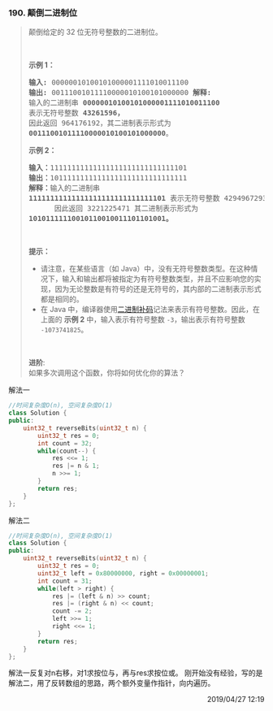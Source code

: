 ### 190. 颠倒二进制位

> <div class="content__2ebE"><p>颠倒给定的 32 位无符号整数的二进制位。</p>
> 
> <p>&nbsp;</p>
> 
> <p><strong>示例 1：</strong></p>
> 
> <pre><strong>输入:</strong> 00000010100101000001111010011100
> <strong>输出:</strong> 00111001011110000010100101000000 <strong>解释:
> </strong>输入的二进制串 <strong>00000010100101000001111010011100
> </strong>表示无符号整数<strong> 43261596</strong><strong>， </strong>     
> 因此返回 964176192，其二进制表示形式为
> <strong>00111001011110000010100101000000</strong>。</pre>
> 
> <p><strong>示例 2：</strong></p>
> 
> <pre><strong>输入：</strong>11111111111111111111111111111101
> <strong>输出：</strong>10111111111111111111111111111111
> <strong>解释：</strong>输入的二进制串
> <strong>11111111111111111111111111111101</strong> 表示无符号整数 4294967293，
> &nbsp;     因此返回 3221225471 其二进制表示形式为
> <strong>10101111110010110010011101101001。</strong></pre>
> 
> <p>&nbsp;</p>
> 
> <p><strong>提示：</strong></p>
> 
> <ul> 	<li>请注意，在某些语言（如
> Java）中，没有无符号整数类型。在这种情况下，输入和输出都将被指定为有符号整数类型，并且不应影响您的实现，因为无论整数是有符号的还是无符号的，其内部的二进制表示形式都是相同的。</li>
> 	<li>在 Java 中，编译器使用<a
> href="https://baike.baidu.com/item/二进制补码/5295284">二进制补码</a>记法来表示有符号整数。因此，在上面的&nbsp;<strong>示例
> 2</strong>&nbsp;中，输入表示有符号整数 <code>-3</code>，输出表示有符号整数
> <code>-1073741825</code>。</li> </ul>
> 
> <p>&nbsp;</p>
> 
> <p><strong>进阶</strong>:<br> 如果多次调用这个函数，你将如何优化你的算法？</p> </div></div>

解法一
```cpp
//时间复杂度O(n), 空间复杂度O(1)
class Solution {
public:
    uint32_t reverseBits(uint32_t n) {
        uint32_t res = 0;
        int count = 32;
        while(count--) {
            res <<= 1;
            res |= n & 1;
            n >>= 1;
        }
        return res;
    }
};
```

解法二
```cpp
//时间复杂度O(n), 空间复杂度O(1)
class Solution {
public:
    uint32_t reverseBits(uint32_t n) {
        uint32_t res = 0;
        uint32_t left = 0x80000000, right = 0x00000001;
        int count = 31;
        while(left > right) {
            res |= (left & n) >> count;
            res |= (right & n) << count;
            count -= 2;
            left >>= 1;
            right <<= 1;
        }
        return res;
    }
};
```

解法一反复对n右移，对1求按位与，再与res求按位或。
刚开始没有经验，写的是解法二，用了反转数组的思路，两个额外变量作指针，向内遍历。

 <div style="text-align: right">  2019/04/27 12:19  </div>